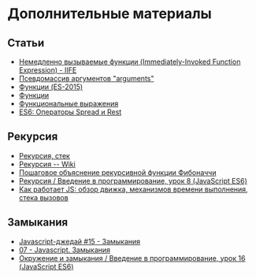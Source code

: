 # Дополнительные материалы

## Статьи

* [Немедленно вызываемые функции (Immediately-Invoked Function Expression) - IIFE](https://getinstance.info/articles/javascript/immediately-invoked-function-expressions/)
* [Псевдомассив аргументов "arguments"](https://learn.javascript.ru/arguments-pseudoarray)
* [Функции (ES-2015)](https://learn.javascript.ru/es-function#%D0%B8%D1%82%D0%BE%D0%B3%D0%BE)
* [Функции](https://learn.javascript.ru/function-declaration-expression)
* [Функциональные выражения](https://learn.javascript.ru/function-declaration-expression)
* [ES6: Операторы Spread и Rest](http://jsraccoon.ru/es6-spread-rest)

## Рекурсия

* [Рекурсия, стек](https://learn.javascript.ru/recursion)
* [Рекурсия -- Wiki](https://ru.wikipedia.org/wiki/%D0%A0%D0%B5%D0%BA%D1%83%D1%80%D1%81%D0%B8%D1%8F)
* [Пошаговое объяснение рекурсивной функции Фибоначчи
](https://www.youtube.com/watch?v=F4HNO4rCQ2c)
* [Рекурсия / Введение в программирование, урок 8 (JavaScript ES6)](https://www.youtube.com/watch?v=rh1mP02NFoM)
* [Как работает JS: обзор движка, механизмов времени выполнения, стека вызовов](https://habr.com/company/ruvds/blog/337042/)

## Замыкания

* [Javascript-джедай #15 - Замыкания ](https://www.youtube.com/watch?v=rpIxGwFz0Xs)
* [07 - Javascript. Замыкания ](https://www.youtube.com/watch?v=3RV_cru7_TE)
* [Окружение и замыкания / Введение в программирование, урок 16 (JavaScript ES6)
](https://www.youtube.com/watch?v=o-8bXkiNdeE)